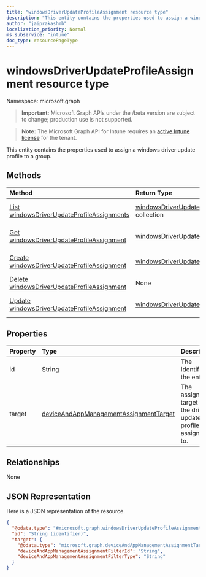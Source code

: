 ```yaml
---
title: "windowsDriverUpdateProfileAssignment resource type"
description: "This entity contains the properties used to assign a windows driver update profile to a group."
author: "jaiprakashmb"
localization_priority: Normal
ms.subservice: "intune"
doc_type: resourcePageType
---
```


# windowsDriverUpdateProfileAssignment resource type

Namespace: microsoft.graph

> **Important:** Microsoft Graph APIs under the /beta version are subject to change; production use is not supported.

> **Note:** The Microsoft Graph API for Intune requires an [active Intune license](https://go.microsoft.com/fwlink/?linkid=839381) for the tenant.

This entity contains the properties used to assign a windows driver update profile to a group.

## Methods
|Method|Return Type|Description|
|:---|:---|:---|
|[List windowsDriverUpdateProfileAssignments](../api/intune-softwareupdate-windowsdriverupdateprofileassignment-list.md)|[windowsDriverUpdateProfileAssignment](../resources/intune-softwareupdate-windowsdriverupdateprofileassignment.md) collection|List properties and relationships of the [windowsDriverUpdateProfileAssignment](../resources/intune-softwareupdate-windowsdriverupdateprofileassignment.md) objects.|
|[Get windowsDriverUpdateProfileAssignment](../api/intune-softwareupdate-windowsdriverupdateprofileassignment-get.md)|[windowsDriverUpdateProfileAssignment](../resources/intune-softwareupdate-windowsdriverupdateprofileassignment.md)|Read properties and relationships of the [windowsDriverUpdateProfileAssignment](../resources/intune-softwareupdate-windowsdriverupdateprofileassignment.md) object.|
|[Create windowsDriverUpdateProfileAssignment](../api/intune-softwareupdate-windowsdriverupdateprofileassignment-create.md)|[windowsDriverUpdateProfileAssignment](../resources/intune-softwareupdate-windowsdriverupdateprofileassignment.md)|Create a new [windowsDriverUpdateProfileAssignment](../resources/intune-softwareupdate-windowsdriverupdateprofileassignment.md) object.|
|[Delete windowsDriverUpdateProfileAssignment](../api/intune-softwareupdate-windowsdriverupdateprofileassignment-delete.md)|None|Deletes a [windowsDriverUpdateProfileAssignment](../resources/intune-softwareupdate-windowsdriverupdateprofileassignment.md).|
|[Update windowsDriverUpdateProfileAssignment](../api/intune-softwareupdate-windowsdriverupdateprofileassignment-update.md)|[windowsDriverUpdateProfileAssignment](../resources/intune-softwareupdate-windowsdriverupdateprofileassignment.md)|Update the properties of a [windowsDriverUpdateProfileAssignment](../resources/intune-softwareupdate-windowsdriverupdateprofileassignment.md) object.|

## Properties
|Property|Type|Description|
|:---|:---|:---|
|id|String|The Identifier of the entity|
|target|[deviceAndAppManagementAssignmentTarget](../resources/intune-shared-deviceandappmanagementassignmenttarget.md)|The assignment target that the driver update profile is assigned to.|

## Relationships
None

## JSON Representation
Here is a JSON representation of the resource.
<!-- {
  "blockType": "resource",
  "keyProperty": "id",
  "@odata.type": "microsoft.graph.windowsDriverUpdateProfileAssignment"
}
-->
``` json
{
  "@odata.type": "#microsoft.graph.windowsDriverUpdateProfileAssignment",
  "id": "String (identifier)",
  "target": {
    "@odata.type": "microsoft.graph.deviceAndAppManagementAssignmentTarget",
    "deviceAndAppManagementAssignmentFilterId": "String",
    "deviceAndAppManagementAssignmentFilterType": "String"
  }
}
```
